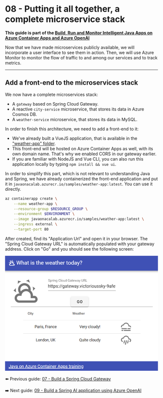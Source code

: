 # 08 - Putting it all together, a complete microservice stack

__This guide is part of the [Build, Run and Monitor Intelligent Java Apps on Azure Container Apps and Azure OpenAI](../README.md)__

Now that we have made microservices publicly available, we will incorporate a user interface to see them in action. Then, we will use Azure Monitor to monitor the flow of traffic to and among our services and to track metrics.

---

## Add a front-end to the microservices stack

We now have a complete microservices stack:

- A `gateway` based on Spring Cloud Gateway.
- A reactive `city-service` microservice, that stores its data in Azure Cosmos DB.
- A `weather-service` microservice, that stores its data in MySQL.

In order to finish this architecture, we need to add a front-end to it:

- We've already built a VueJS application, that is available in the ["weather-app" folder](weather-app/).
- This front-end will be hosted on Azure Container Apps as well, with its own domain name. That's why we enabled CORS in our gateway earlier.
- If you are familiar with NodeJS and Vue CLI, you can also run this application locally by typing `npm install && vue ui`.

In order to simplify this part, which is not relevant to understanding Java and Spring, we have already containerized the front-end application and put it in `javaonacalab.azurecr.io/samples/weather-app:latest`. You can use it directly.

```bash
az containerapp create \
    --name weather-app \
    --resource-group $RESOURCE_GROUP \
    --environment $ENVIRONMENT \
    --image javaonacalab.azurecr.io/samples/weather-app:latest \
    --ingress external \
    --target-port 80
```

After created, find its "Application Url" and open it in your browser. The "Spring Cloud Gateway URL" is automatically populated with your gateway address. Click on "Go" and you should see the following screen:

![VueJS front-end](media/01-vuejs-frontend.png)

⬅️ Previous guide: [07 - Build a Spring Cloud Gateway](../07-build-a-spring-cloud-gateway/README.md)

➡️ Next guide: [09 - Build a Spring AI application using Azure OpenAI](../09-build-a-spring-ai-application-using-azure-openai/README.md)
